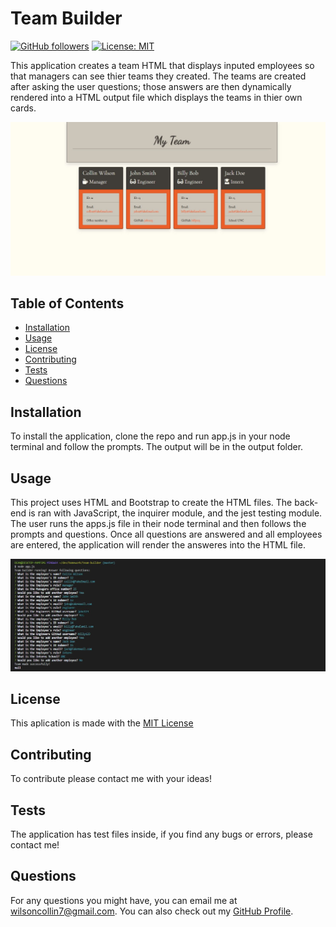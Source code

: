 # Team Builder 
  [![GitHub followers](https://img.shields.io/github/followers/wilsoncollin7.svg?style=social&label=Follow&maxAge=2592000)](https://github.com/wilsoncollin7?tab=followers) [![License: MIT](https://img.shields.io/badge/License-MIT-yellow.svg)](https://opensource.org/licenses/MIT)

  This application creates a team HTML that displays inputed employees so that managers can see thier teams they created. The teams are created after asking the user questions; those answers are then dynamically rendered into a HTML output file which displays the teams in thier own cards.

  <img src="/assets/photo/team.JPG">

  ## Table of Contents

  - [Installation](#installation)
  - [Usage](#usage)
  - [License](#license)
  - [Contributing](#contributing)
  - [Tests](#tests)
  - [Questions](#questions)

  ## Installation

  To install the application, clone the repo and run app.js in your node terminal and follow the prompts. The output will be in the output folder.

  ## Usage

  This project uses HTML and Bootstrap to create the HTML files. The back-end is ran with JavaScript, the inquirer module, and the jest testing module. The user runs the apps.js file in their node terminal and then follows the prompts and questions. Once all questions are answered and all employees are entered, the application will render the answeres into the HTML file.

  <img src="/assets/photo/code.JPG">

  ## License

  This aplication is made with the [MIT License](https://opensource.org/licenses/MIT)

  ## Contributing

  To contribute please contact me with your ideas!

  ## Tests

  The application has test files inside, if you find any bugs or errors, please contact me!

  ## Questions

  For any questions you might have, you can email me at wilsoncollin7@gmail.com. You can also check out my [GitHub Profile](https://github.com/wilsoncollin7).

